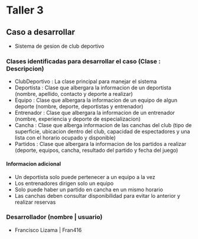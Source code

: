 # Taller 3

## Caso a desarrollar
- Sistema de gesion de club deportivo

### Clases identificadas para desarrollar el caso (Clase : Descripcion)

- ClubDeportivo : La clase principal para manejar el sistema
- Deportista : Clase que albergara la informacion de un deportista (nombre, apellido, contacto y deporte a realizar)
- Equipo : Clase que albergara la informacion de un equipo de algun deporte (nombre, deporte, deportistas y entrenador)
- Entrenador : Clase que albergara la informacion de un entrenador (nombre, experiencia y deporte de especializacion)
- Cancha : Clase que alberga informacion de las canchas del club (tipo de superficie, ubicacion dentro del club, capacidad de espectadores y una lista con el horario ocupado y disponible)
- Partidos : Clase que albergara la informacion de los partidos a realizar (deporte, equipos, cancha, resultado del partido y fecha del juego)

#### Informacion adicional
- Un deportista solo puede pertenecer a un equipo a la vez
- Los entrenadores dirigen solo un equipo
- Solo puede haber un partido en cancha en un mismo horario
- Las canchas deben consultar disponibilidad para evitar lo anterior y realizar reservas


### Desarrollador (nombre  |  usuario)
- Francisco Lizama | Fran416